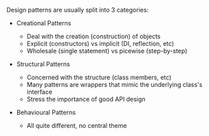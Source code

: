 Design patterns are usually split into 3 categories:

- Creational Patterns
  
  - Deal with the creation (construction) of objects
  - Explicit (constructors) vs implicit (DI, reflection, etc)
  - Wholesale (single statement) vs picewise (step-by-step)

- Structural Patterns

  - Concerned with the structure (class members, etc)
  - Many patterns are wrappers that mimic the underlying class's interface
  - Stress the importance of good API design

- Behavioural Patterns

  - All quite different, no central theme
